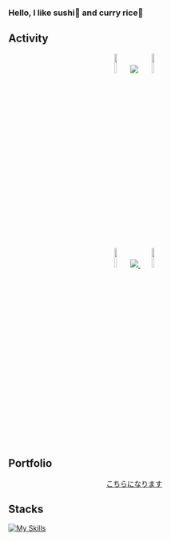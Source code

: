 ### Hello, I like sushi🍣 and curry rice🍛

## Activity

<div align="center">
  <img src="https://github.com/user-attachments/assets/d15edaee-eacc-43a1-a0d4-92010cf0e2e4" width=10%, heigt=10%>
  
  <img src="http://github-profile-summary-cards.vercel.app/api/cards/repos-per-language?username=CrazyHuman00&langs_count=10&theme=nord_dark">
  
  <img src="https://github.com/user-attachments/assets/d15edaee-eacc-43a1-a0d4-92010cf0e2e4" width=10%, heigt=10%>
</div>

<div align="center">
  <img src="https://github.com/user-attachments/assets/d15edaee-eacc-43a1-a0d4-92010cf0e2e4" width=10%, heigt=10%>
  
  <a href="https://github.com/ryo-ma/github-profile-trophy">
    <img src="https://github-profile-trophy.vercel.app/?username=CrazyHuman00&theme=discord&row=2&column=4">
  </a>
  
  <img src="https://github.com/user-attachments/assets/d15edaee-eacc-43a1-a0d4-92010cf0e2e4" width=10%, heigt=10%>
</div>


## Portfolio
<div align="center">
  <a href="https://asakurashi.notion.site/bb6e1ec8e967413c9eea629d65eba9e1">こちらになります</a>
</div>

## Stacks
[![My Skills](https://skillicons.dev/icons?i=html,css,js,react,typescript,go,py,flask,fastapi,java,swift,flutter,dart,c,cs,cpp,unity,arduino,figma,opencv,raspberrypi,matlab,firebase,cloudflare&theme=dark)](https://skillicons.dev)

<br><br>
